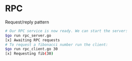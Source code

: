 # RPC

Request/reply pattern

```Bash
# Our RPC service is now ready. We can start the server:
$go run rpc_server.go
[x] Awaiting RPC requests
# To request a fibonacci number run the client:
$go run rpc_client.go 30
[x] Requesting fib(30)
```
